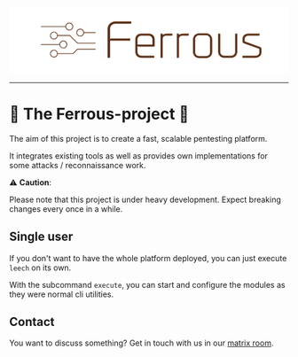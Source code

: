 ![ferrous](./assets/ferrous.png)

---

# :octopus: The Ferrous-project :octopus:

The aim of this project is to create a fast, scalable pentesting platform.

It integrates existing tools as well as provides own implementations
for some attacks / reconnaissance work.

️:warning: **Caution**:

Please note that this project is under heavy development.
Expect breaking changes every once in a while.

## Single user

If you don't want to have the whole platform deployed, you can just execute `leech` on its own.

With the subcommand `execute`, you can start and configure the modules as they were normal cli utilities.

## Contact

You want to discuss something? Get in touch with us in our [matrix
room](https://matrix.to/#/#ferrous:matrix.hopfenspace.org).